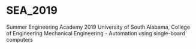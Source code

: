 # SEA_2019
Summer Engineering Academy 2019
University of South Alabama, College of Engineering
Mechanical Engineering - Automation using single-board computers



